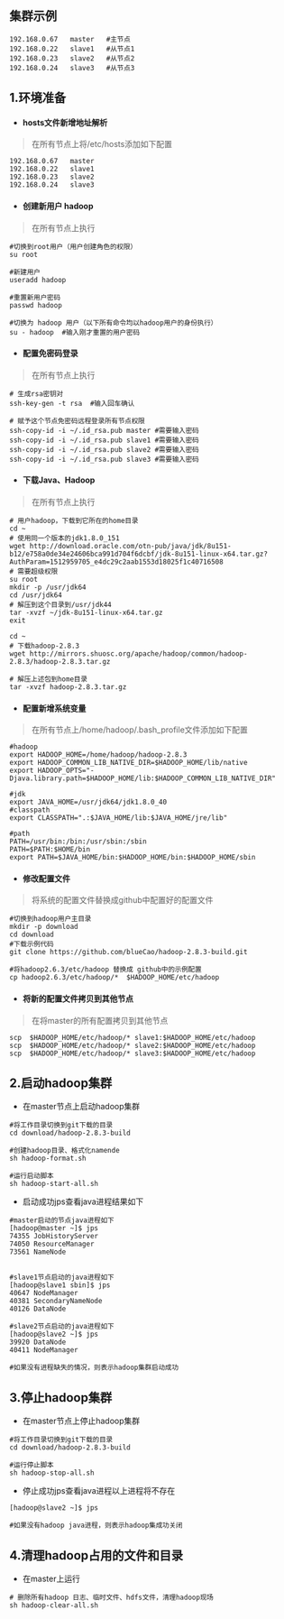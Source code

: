 ## 集群示例
```
192.168.0.67   master   #主节点
192.168.0.22   slave1   #从节点1
192.168.0.23   slave2   #从节点2
192.168.0.24   slave3   #从节点3
```

## 1.环境准备
- #### hosts文件新增地址解析
> 在所有节点上将/etc/hosts添加如下配置
```
192.168.0.67   master
192.168.0.22   slave1
192.168.0.23   slave2
192.168.0.24   slave3
```

- #### 创建新用户 hadoop
>在所有节点上执行
```
#切换到root用户（用户创建角色的权限）
su root

#新建用户
useradd hadoop

#重置新用户密码
passwd hadoop

#切换为 hadoop 用户（以下所有命令均以hadoop用户的身份执行）
su - hadoop  #输入刚才重置的用户密码
```

- #### 配置免密码登录
> 在所有节点上执行
```
# 生成rsa密钥对
ssh-key-gen -t rsa  #输入回车确认

# 赋予这个节点免密码远程登录所有节点权限
ssh-copy-id -i ~/.id_rsa.pub master #需要输入密码
ssh-copy-id -i ~/.id_rsa.pub slave1 #需要输入密码
ssh-copy-id -i ~/.id_rsa.pub slave2 #需要输入密码
ssh-copy-id -i ~/.id_rsa.pub slave3 #需要输入密码
```
- #### 下载Java、Hadoop
> 在所有节点上执行
```
# 用户hadoop，下载到它所在的home目录
cd ~
# 使用同一个版本的jdk1.8.0_151
wget http://download.oracle.com/otn-pub/java/jdk/8u151-b12/e758a0de34e24606bca991d704f6dcbf/jdk-8u151-linux-x64.tar.gz?AuthParam=1512959705_e4dc29c2aab1553d18025f1c40716508
# 需要超级权限
su root
mkdir -p /usr/jdk64
cd /usr/jdk64
# 解压到这个目录到/usr/jdk44
tar -xvzf ~/jdk-8u151-linux-x64.tar.gz
exit

cd ~
# 下载hadoop-2.8.3
wget http://mirrors.shuosc.org/apache/hadoop/common/hadoop-2.8.3/hadoop-2.8.3.tar.gz

# 解压上述包到home目录
tar -xvzf hadoop-2.8.3.tar.gz
```

- #### 配置新增系统变量
> 在所有节点上/home/hadoop/.bash_profile文件添加如下配置
```
#hadoop
export HADOOP_HOME=/home/hadoop/hadoop-2.8.3
export HADOOP_COMMON_LIB_NATIVE_DIR=$HADOOP_HOME/lib/native
export HADOOP_OPTS="-Djava.library.path=$HADOOP_HOME/lib:$HADOOP_COMMON_LIB_NATIVE_DIR"

#jdk
export JAVA_HOME=/usr/jdk64/jdk1.8.0_40
#classpath
export CLASSPATH=".:$JAVA_HOME/lib:$JAVA_HOME/jre/lib"

#path
PATH=/usr/bin:/bin:/usr/sbin:/sbin
PATH=$PATH:$HOME/bin
export PATH=$JAVA_HOME/bin:$HADOOP_HOME/bin:$HADOOP_HOME/sbin
```

- #### 修改配置文件
> 将系统的配置文件替换成github中配置好的配置文件
```
#切换到hadoop用户主目录
mkdir -p download
cd download
#下载示例代码
git clone https://github.com/blueCao/hadoop-2.8.3-build.git

#将hadoop2.6.3/etc/hadoop 替换成 github中的示例配置
cp hadoop2.6.3/etc/hadoop/*  $HADOOP_HOME/etc/hadoop
```
- #### 将新的配置文件拷贝到其他节点
> 在将master的所有配置拷贝到其他节点
```
scp  $HADOOP_HOME/etc/hadoop/* slave1:$HADOOP_HOME/etc/hadoop
scp  $HADOOP_HOME/etc/hadoop/* slave2:$HADOOP_HOME/etc/hadoop
scp  $HADOOP_HOME/etc/hadoop/* slave3:$HADOOP_HOME/etc/hadoop
```

## 2.启动hadoop集群
- 在master节点上启动hadoop集群
```
#将工作目录切换到git下载的目录
cd download/hadoop-2.8.3-build

#创建hadoop目录、格式化namende
sh hadoop-format.sh

#运行启动脚本
sh hadoop-start-all.sh
```
- 启动成功jps查看java进程结果如下
```
#master启动的节点java进程如下
[hadoop@master ~]$ jps
74355 JobHistoryServer
74050 ResourceManager
73561 NameNode


#slave1节点启动的java进程如下
[hadoop@slave1 sbin]$ jps
40647 NodeManager
40381 SecondaryNameNode
40126 DataNode

#slave2节点启动的java进程如下
[hadoop@slave2 ~]$ jps
39920 DataNode
40411 NodeManager

#如果没有进程缺失的情况，则表示hadoop集群启动成功
```


## 3.停止hadoop集群
- 在master节点上停止hadoop集群
```
#将工作目录切换到git下载的目录
cd download/hadoop-2.8.3-build

#运行停止脚本
sh hadoop-stop-all.sh
```
- 停止成功jps查看java进程以上进程将不存在
```
[hadoop@slave2 ~]$ jps

#如果没有hadoop java进程，则表示hadoop集成功关闭
```

## 4.清理hadoop占用的文件和目录
- 在master上运行
```
# 删除所有hadoop 日志、临时文件、hdfs文件，清理hadoop现场
sh hadoop-clear-all.sh
```
